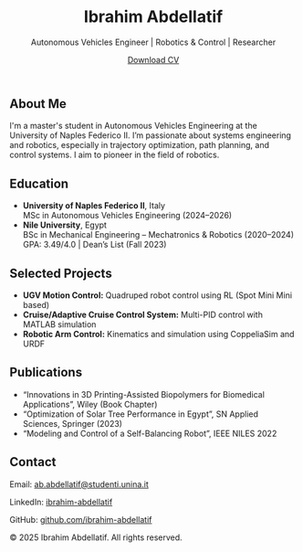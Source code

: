 <!DOCTYPE html>
<html lang="en">
<head>
  <meta charset="UTF-8" />
  <meta name="viewport" content="width=device-width, initial-scale=1.0"/>
  <title>Ibrahim Abdellatif | Autonomous Systems Engineer</title>
  <link rel="stylesheet" href="style.css" />
</head>
<body>
  <header>
    <div class="container">
      <h1>Ibrahim Abdellatif</h1>
      <p>Autonomous Vehicles Engineer | Robotics & Control | Researcher</p>
      <a href="Ibrahim_Abdellatif_Resume.pdf" download class="button">Download CV</a>
    </div>
  </header>

  <section id="about">
    <div class="container">
      <h2>About Me</h2>
      <p>
        I'm a master's student in Autonomous Vehicles Engineering at the University of Naples Federico II.
        I’m passionate about systems engineering and robotics, especially in trajectory optimization,
        path planning, and control systems. I aim to pioneer in the field of robotics.
      </p>
    </div>
  </section>

  <section id="education">
    <div class="container">
      <h2>Education</h2>
      <ul>
        <li>
          <strong>University of Naples Federico II</strong>, Italy  
          <br/>MSc in Autonomous Vehicles Engineering (2024–2026)
        </li>
        <li>
          <strong>Nile University</strong>, Egypt  
          <br/>BSc in Mechanical Engineering – Mechatronics & Robotics (2020–2024)  
          <br/>GPA: 3.49/4.0 | Dean’s List (Fall 2023)
        </li>
      </ul>
    </div>
  </section>

  <section id="projects">
    <div class="container">
      <h2>Selected Projects</h2>
      <ul>
        <li><strong>UGV Motion Control:</strong> Quadruped robot control using RL (Spot Mini Mini based)</li>
        <li><strong>Cruise/Adaptive Cruise Control System:</strong> Multi-PID control with MATLAB simulation</li>
        <li><strong>Robotic Arm Control:</strong> Kinematics and simulation using CoppeliaSim and URDF</li>
      </ul>
    </div>
  </section>

  <section id="publications">
    <div class="container">
      <h2>Publications</h2>
      <ul>
        <li>“Innovations in 3D Printing-Assisted Biopolymers for Biomedical Applications”, Wiley (Book Chapter)</li>
        <li>“Optimization of Solar Tree Performance in Egypt”, SN Applied Sciences, Springer (2023)</li>
        <li>“Modeling and Control of a Self-Balancing Robot”, IEEE NILES 2022</li>
      </ul>
    </div>
  </section>

  <section id="contact">
    <div class="container">
      <h2>Contact</h2>
      <p>Email: <a href="mailto:ab.abdellatif@studenti.unina.it">ab.abdellatif@studenti.unina.it</a></p>
      <p>LinkedIn: <a href="https://www.linkedin.com/in/ibrahim-abdellatif-aa6758150/" target="_blank">ibrahim-abdellatif</a></p>
      <p>GitHub: <a href="https://github.com/ibrahim-abdellatif" target="_blank">github.com/ibrahim-abdellatif</a></p>
    </div>
  </section>

  <footer>
    <div class="container">
      <p>&copy; 2025 Ibrahim Abdellatif. All rights reserved.</p>
    </div>
  </footer>
</body>
</html>
